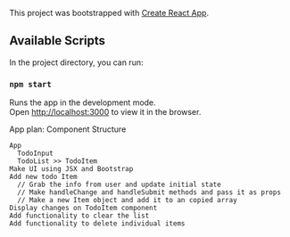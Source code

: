 This project was bootstrapped with [Create React App](https://github.com/facebook/create-react-app).

## Available Scripts

In the project directory, you can run:

### `npm start`

Runs the app in the development mode.<br />
Open [http://localhost:3000](http://localhost:3000) to view it in the browser.

App plan:
Component Structure

    App
      TodoInput
      TodoList >> TodoItem
    Make UI using JSX and Bootstrap
    Add new todo Item
      // Grab the info from user and update initial state
      // Make handleChange and handleSubmit methods and pass it as props
      // Make a new Item object and add it to an copied array
    Display changes on TodoItem component
    Add functionality to clear the list
    Add functionality to delete individual items
